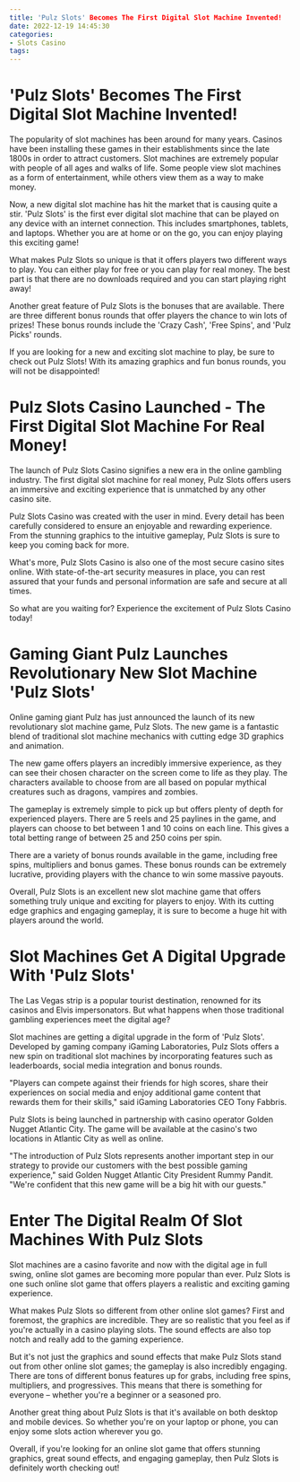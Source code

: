 ```yaml
---
title: 'Pulz Slots' Becomes The First Digital Slot Machine Invented!
date: 2022-12-19 14:45:30
categories:
- Slots Casino
tags:
---
```



#  'Pulz Slots' Becomes The First Digital Slot Machine Invented!

The popularity of slot machines has been around for many years. Casinos have been installing these games in their establishments since the late 1800s in order to attract customers. Slot machines are extremely popular with people of all ages and walks of life. Some people view slot machines as a form of entertainment, while others view them as a way to make money.

Now, a new digital slot machine has hit the market that is causing quite a stir. 'Pulz Slots' is the first ever digital slot machine that can be played on any device with an internet connection. This includes smartphones, tablets, and laptops. Whether you are at home or on the go, you can enjoy playing this exciting game!

What makes Pulz Slots so unique is that it offers players two different ways to play. You can either play for free or you can play for real money. The best part is that there are no downloads required and you can start playing right away!

Another great feature of Pulz Slots is the bonuses that are available. There are three different bonus rounds that offer players the chance to win lots of prizes! These bonus rounds include the 'Crazy Cash', 'Free Spins', and 'Pulz Picks' rounds.

If you are looking for a new and exciting slot machine to play, be sure to check out Pulz Slots! With its amazing graphics and fun bonus rounds, you will not be disappointed!

#  Pulz Slots Casino Launched - The First Digital Slot Machine For Real Money!

The launch of Pulz Slots Casino signifies a new era in the online gambling industry. The first digital slot machine for real money, Pulz Slots offers users an immersive and exciting experience that is unmatched by any other casino site.

Pulz Slots Casino was created with the user in mind. Every detail has been carefully considered to ensure an enjoyable and rewarding experience. From the stunning graphics to the intuitive gameplay, Pulz Slots is sure to keep you coming back for more.

What's more, Pulz Slots Casino is also one of the most secure casino sites online. With state-of-the-art security measures in place, you can rest assured that your funds and personal information are safe and secure at all times.

So what are you waiting for? Experience the excitement of Pulz Slots Casino today!

#  Gaming Giant Pulz Launches Revolutionary New Slot Machine 'Pulz Slots'

Online gaming giant Pulz has just announced the launch of its new revolutionary slot machine game, Pulz Slots. The new game is a fantastic blend of traditional slot machine mechanics with cutting edge 3D graphics and animation.

The new game offers players an incredibly immersive experience, as they can see their chosen character on the screen come to life as they play. The characters available to choose from are all based on popular mythical creatures such as dragons, vampires and zombies.

The gameplay is extremely simple to pick up but offers plenty of depth for experienced players. There are 5 reels and 25 paylines in the game, and players can choose to bet between 1 and 10 coins on each line. This gives a total betting range of between 25 and 250 coins per spin.

There are a variety of bonus rounds available in the game, including free spins, multipliers and bonus games. These bonus rounds can be extremely lucrative, providing players with the chance to win some massive payouts.

Overall, Pulz Slots is an excellent new slot machine game that offers something truly unique and exciting for players to enjoy. With its cutting edge graphics and engaging gameplay, it is sure to become a huge hit with players around the world.

#  Slot Machines Get A Digital Upgrade With 'Pulz Slots'

The Las Vegas strip is a popular tourist destination, renowned for its casinos and Elvis impersonators. But what happens when those traditional gambling experiences meet the digital age?

Slot machines are getting a digital upgrade in the form of 'Pulz Slots'. Developed by gaming company iGaming Laboratories, Pulz Slots offers a new spin on traditional slot machines by incorporating features such as leaderboards, social media integration and bonus rounds.

"Players can compete against their friends for high scores, share their experiences on social media and enjoy additional game content that rewards them for their skills," said iGaming Laboratories CEO Tony Fabbris.

Pulz Slots is being launched in partnership with casino operator Golden Nugget Atlantic City. The game will be available at the casino's two locations in Atlantic City as well as online.

"The introduction of Pulz Slots represents another important step in our strategy to provide our customers with the best possible gaming experience," said Golden Nugget Atlantic City President Rummy Pandit. "We're confident that this new game will be a big hit with our guests."

#  Enter The Digital Realm Of Slot Machines With Pulz Slots

Slot machines are a casino favorite and now with the digital age in full swing, online slot games are becoming more popular than ever. Pulz Slots is one such online slot game that offers players a realistic and exciting gaming experience.

What makes Pulz Slots so different from other online slot games? First and foremost, the graphics are incredible. They are so realistic that you feel as if you're actually in a casino playing slots. The sound effects are also top notch and really add to the gaming experience.

But it's not just the graphics and sound effects that make Pulz Slots stand out from other online slot games; the gameplay is also incredibly engaging. There are tons of different bonus features up for grabs, including free spins, multipliers, and progressives. This means that there is something for everyone – whether you're a beginner or a seasoned pro.

Another great thing about Pulz Slots is that it's available on both desktop and mobile devices. So whether you're on your laptop or phone, you can enjoy some slots action wherever you go.

Overall, if you're looking for an online slot game that offers stunning graphics, great sound effects, and engaging gameplay, then Pulz Slots is definitely worth checking out!